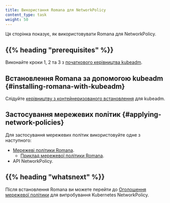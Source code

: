 ```yaml
---
title: Використання Romana для NetworkPolicy
content_type: task
weight: 50
---
```


<!-- overview -->

Ця сторінка показує, як використовувати Romana для NetworkPolicy.

## {{% heading "prerequisites" %}}

Виконайте кроки 1, 2 та 3 з [початкового керівництва kubeadm](/uk/docs/reference/setup-tools/kubeadm/).

<!-- steps -->

## Встановлення Romana за допомогою kubeadm {#installing-romana-with-kubeadm}

Слідуйте [керівництву з контейнеризованого встановлення](https://github.com/romana/romana/tree/master/containerize) для kubeadm.

## Застосування мережевих політик {#applying-network-policies}

Для застосування мережевих політик використовуйте одне з наступного:

* [Мережеві політики Romana](https://github.com/romana/romana/wiki/Romana-policies).
  * [Приклад мережевої політики Romana](https://github.com/romana/core/blob/master/doc/policy.md).
* API NetworkPolicy.

## {{% heading "whatsnext" %}}

Після встановлення Romana ви можете перейти до [Оголошення мережевої політики](/uk/docs/tasks/administer-cluster/declare-network-policy/) для випробування Kubernetes NetworkPolicy.
